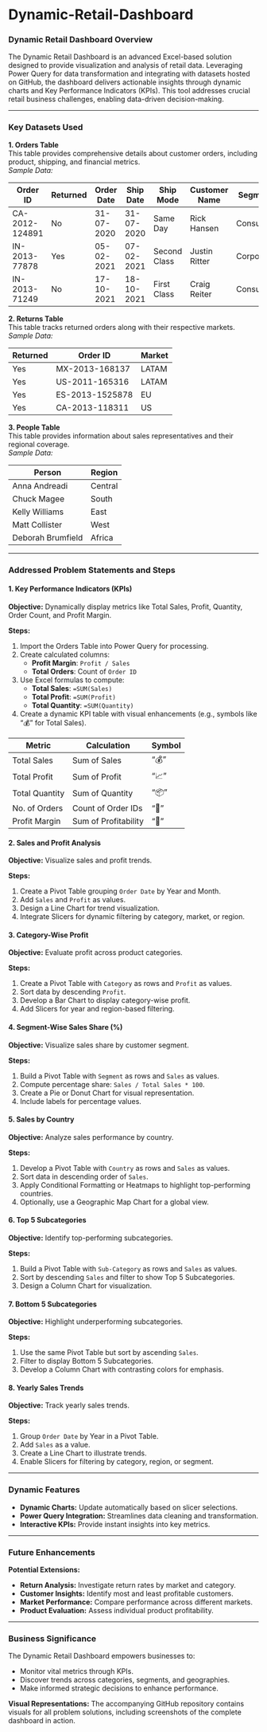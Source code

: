 # Dynamic-Retail-Dashboard
### Dynamic Retail Dashboard Overview

The Dynamic Retail Dashboard is an advanced Excel-based solution designed to provide visualization and analysis of retail data. Leveraging Power Query for data transformation and integrating with datasets hosted on GitHub, the dashboard delivers actionable insights through dynamic charts and Key Performance Indicators (KPIs). This tool addresses crucial retail business challenges, enabling data-driven decision-making.

---

### Key Datasets Used

**1. Orders Table**  
This table provides comprehensive details about customer orders, including product, shipping, and financial metrics.  
*Sample Data:*

| Order ID       | Returned | Order Date | Ship Date | Ship Mode      | Customer Name | Segment     | Country       | Market | Sales   | Profit  | Discount |
|----------------|----------|------------|-----------|----------------|---------------|-------------|---------------|--------|---------|---------|----------|
| CA-2012-124891 | No       | 31-07-2020 | 31-07-2020 | Same Day       | Rick Hansen   | Consumer    | United States | US     | 2309.65 | 762.18  | 0        |
| IN-2013-77878  | Yes      | 05-02-2021 | 07-02-2021 | Second Class   | Justin Ritter | Corporate   | Australia     | APAC   | 3709.40 | -288.77 | 0.1      |
| IN-2013-71249  | No       | 17-10-2021 | 18-10-2021 | First Class    | Craig Reiter  | Consumer    | Australia     | APAC   | 5175.17 | 919.97  | 0.1      |

**2. Returns Table**  
This table tracks returned orders along with their respective markets.  
*Sample Data:*

| Returned | Order ID       | Market  |
|----------|----------------|---------|
| Yes      | MX-2013-168137 | LATAM   |
| Yes      | US-2011-165316 | LATAM   |
| Yes      | ES-2013-1525878| EU      |
| Yes      | CA-2013-118311 | US      |

**3. People Table**  
This table provides information about sales representatives and their regional coverage.  
*Sample Data:*

| Person           | Region   |
|------------------|----------|
| Anna Andreadi    | Central  |
| Chuck Magee      | South    |
| Kelly Williams   | East     |
| Matt Collister   | West     |
| Deborah Brumfield| Africa   |

---

### Addressed Problem Statements and Steps

#### 1. Key Performance Indicators (KPIs)
**Objective:** Dynamically display metrics like Total Sales, Profit, Quantity, Order Count, and Profit Margin.

**Steps:**
1. Import the Orders Table into Power Query for processing.
2. Create calculated columns:
   - **Profit Margin**: `Profit / Sales`
   - **Total Orders**: Count of `Order ID`
3. Use Excel formulas to compute:
   - **Total Sales**: `=SUM(Sales)`
   - **Total Profit**: `=SUM(Profit)`
   - **Total Quantity**: `=SUM(Quantity)`
4. Create a dynamic KPI table with visual enhancements (e.g., symbols like “💰” for Total Sales).

| Metric           | Calculation          | Symbol |
|------------------|----------------------|--------|
| Total Sales      | Sum of Sales         | “💰” |
| Total Profit     | Sum of Profit        | “📈” |
| Total Quantity   | Sum of Quantity      | “📦” |
| No. of Orders    | Count of Order IDs   | “🛒” |
| Profit Margin    | Sum of Profitability | “🔹” |

#### 2. Sales and Profit Analysis
**Objective:** Visualize sales and profit trends.

**Steps:**
1. Create a Pivot Table grouping `Order Date` by Year and Month.
2. Add `Sales` and `Profit` as values.
3. Design a Line Chart for trend visualization.
4. Integrate Slicers for dynamic filtering by category, market, or region.

#### 3. Category-Wise Profit
**Objective:** Evaluate profit across product categories.

**Steps:**
1. Create a Pivot Table with `Category` as rows and `Profit` as values.
2. Sort data by descending `Profit`.
3. Develop a Bar Chart to display category-wise profit.
4. Add Slicers for year and region-based filtering.

#### 4. Segment-Wise Sales Share (%)
**Objective:** Visualize sales share by customer segment.

**Steps:**
1. Build a Pivot Table with `Segment` as rows and `Sales` as values.
2. Compute percentage share: `Sales / Total Sales * 100`.
3. Create a Pie or Donut Chart for visual representation.
4. Include labels for percentage values.

#### 5. Sales by Country
**Objective:** Analyze sales performance by country.

**Steps:**
1. Develop a Pivot Table with `Country` as rows and `Sales` as values.
2. Sort data in descending order of `Sales`.
3. Apply Conditional Formatting or Heatmaps to highlight top-performing countries.
4. Optionally, use a Geographic Map Chart for a global view.

#### 6. Top 5 Subcategories
**Objective:** Identify top-performing subcategories.

**Steps:**
1. Build a Pivot Table with `Sub-Category` as rows and `Sales` as values.
2. Sort by descending `Sales` and filter to show Top 5 Subcategories.
3. Design a Column Chart for visualization.

#### 7. Bottom 5 Subcategories
**Objective:** Highlight underperforming subcategories.

**Steps:**
1. Use the same Pivot Table but sort by ascending `Sales`.
2. Filter to display Bottom 5 Subcategories.
3. Develop a Column Chart with contrasting colors for emphasis.

#### 8. Yearly Sales Trends
**Objective:** Track yearly sales trends.

**Steps:**
1. Group `Order Date` by Year in a Pivot Table.
2. Add `Sales` as a value.
3. Create a Line Chart to illustrate trends.
4. Enable Slicers for filtering by category, region, or segment.

---

### Dynamic Features
- **Dynamic Charts:** Update automatically based on slicer selections.
- **Power Query Integration:** Streamlines data cleaning and transformation.
- **Interactive KPIs:** Provide instant insights into key metrics.

---

### Future Enhancements

**Potential Extensions:**
- **Return Analysis:** Investigate return rates by market and category.
- **Customer Insights:** Identify most and least profitable customers.
- **Market Performance:** Compare performance across different markets.
- **Product Evaluation:** Assess individual product profitability.

---

### Business Significance

The Dynamic Retail Dashboard empowers businesses to:
- Monitor vital metrics through KPIs.
- Discover trends across categories, segments, and geographies.
- Make informed strategic decisions to enhance performance.

**Visual Representations:**
The accompanying GitHub repository contains visuals for all problem solutions, including screenshots of the complete dashboard in action.


